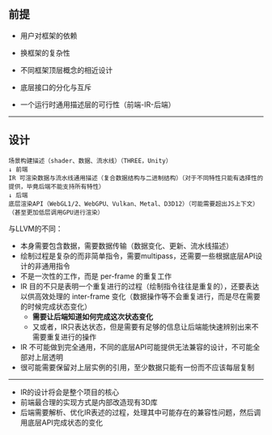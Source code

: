 
## 前提

- 用户对框架的依赖
- 换框架的复杂性


- 不同框架顶层概念的相近设计
- 底层接口的分化与互斥


- 一个运行时通用描述层的可行性（前端-IR-后端）

---

## 设计

```
场景构建描述（shader、数据、流水线）（THREE，Unity）
↓ 前端
IR 可渲染数据与流水线通用描述（复合数据结构与二进制结构）（对于不同特性只能有选择性的提供，毕竟后端不能支持所有特性）
↓ 后端
底层渲染API（WebGL1/2、WebGPU、Vulkan、Metal、D3D12）（可能需要超出JS上下文）（甚至更加低层调用GPU进行渲染）
```

与LLVM的不同：
- 本身需要包含数据，需要数据传输（数据变化、更新、流水线描述）
- 绘制过程是复杂的而非简单指令，需要multipass，还需要一些根据底层API设计的非通用指令
- 不是一次性的工作，而是 per-frame 的重复工作
- IR 目的不只是表明一个重复进行的过程（绘制指令往往是重复的），还要表达以供高效处理的 inter-frame 变化（数据操作等不会重复进行，而是尽在需要的时候完成状态变化）
    - **需要让后端知道如何完成这次状态变化**
    - 又或者，IR只表达状态，但是需要有足够的信息让后端能快速辨别出来不需要重复进行的操作
- IR 不可能做到完全通用，不同的底层API可能提供无法兼容的设计，不可能全部对上层透明
- 很可能需要保留对上层实例的引用，至少数据只能有一份而不应该每层复制

---

- IR的设计将会是整个项目的核心
- 前端最合理的实现方式是内部改造现有3D库
- 后端需要解析、优化IR表述的过程，处理其中可能存在的兼容性问题，然后调用底层API完成状态的变化

